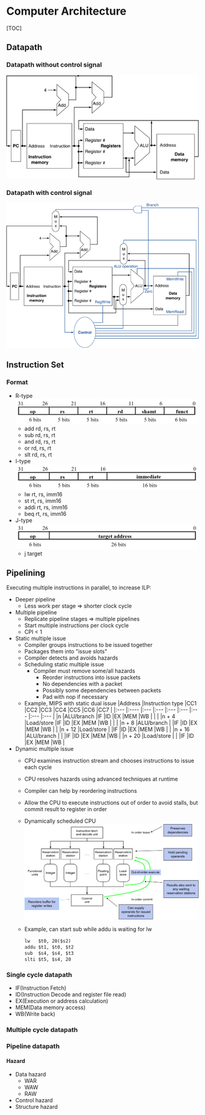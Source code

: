 # Computer Architecture

[TOC]

## Datapath

### Datapath without control signal

![CPU datapath overview](../images/datapath.png)

### Datapath with control signal

![CPU datapath overview](../images/datapath_with_control.png)

## Instruction Set

### Format

- R-type
![R-type](../images/r-type.png)
  - add rd, rs, rt
  - sub rd, rs, rt
  - and rd, rs, rt
  - or  rd, rs, rt
  - slt rd, rs, rt
- I-type
![I-type](../images/i-type.png)
  - lw   rt, rs, imm16
  - st   rt, rs, imm16
  - addi rt, rs, imm16
  - beq  rt, rs, imm16
- J-type
![J-type](../images/j-type.png)
  - j target

## Pipelining

Executing multiple instructions in parallel, to increase ILP:

- Deeper pipeline
  - Less work per stage => shorter clock cycle
- Multiple pipeline
  - Replicate pipeline stages => multiple pipelines
  - Start multiple instructions per clock cycle
  - CPI < 1
- Static multiple issue
  - Compiler groups instructions to be issued together
  - Packages them into "issue slots"
  - Compiler detects and avoids hazards
  - Scheduling static multiple issue
    - Compiler must remove some/all hazards
      - Reorder instructions into issue packets
      - No dependencies with a packet
      - Possibly some dependencies between packets
      - Pad with nop if necessary
  - Example, MIPS with static dual issue
    |Address	|Instruction type	|CC1  |CC2  |CC3  |CC4  |CC5  |CC6  |CC7  |
    |:---     |:----            |:--- |:--- |:--- |:--- |:--- |:--- |:--- |
    |n	      |ALU/branch	      |IF	  |ID	  |EX	  |MEM  |WB   |     |     |
    |n + 4	  |Load/store	      |IF	  |ID	  |EX	  |MEM  |WB   |     |     |
    |n + 8	  |ALU/branch		    |     |IF	  |ID	  |EX	  |MEM  |WB   |     |
    |n + 12	  |Load/store		    |     |IF	  |ID	  |EX	  |MEM  |WB   |     |
    |n + 16	  |ALU/branch			  |     |     |IF	  |ID	  |EX   |MEM  |WB   |
    |n + 20	  |Load/store			  |     |     |IF	  |ID	  |EX   |MEM  |WB   |
- Dynamic multiple issue
  - CPU examines instruction stream and chooses instructions to issue each cycle
  - CPU resolves hazards using advanced techniques at runtime
  - Compiler can help by reordering instructions
  - Allow the CPU to execute instructions out of order to avoid stalls, but commit result to register in order
  - Dynamically scheduled CPU
    ![Dynamically Scheduled CPU](../images/dynamically-scheduling.png)
  - Example, can start sub while addu is waiting for lw

    ``` #!/bash/bin
    lw   $t0, 20($s2)
    addu $t1, $t0, $t2
    sub  $s4, $s4, $t3
    slti $t5, $s4, 20
    ```

### Single cycle datapath

- IF(Instruction Fetch)
- ID(Instruction Decode and register file read)
- EX(Execution or address calculation)
- MEM(Data memory access)
- WB(Write back)

### Multiple cycle datapath

### Pipeline datapath

#### Hazard

- Data hazard
  - WAR
  - WAW
  - RAW
- Control hazard
- Structure hazard
